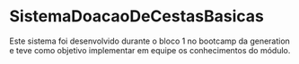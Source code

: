# SistemaDoacaoDeCestasBasicas
Este sistema foi desenvolvido durante o bloco 1 no bootcamp da generation e teve como objetivo implementar em equipe os conhecimentos do módulo.
